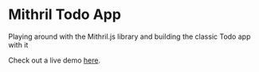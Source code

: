 # Mithril Todo App

Playing around with the Mithril.js library and building the classic Todo app with it

Check out a live demo [here](http://fuzetsu.github.io/mithril-todo).

